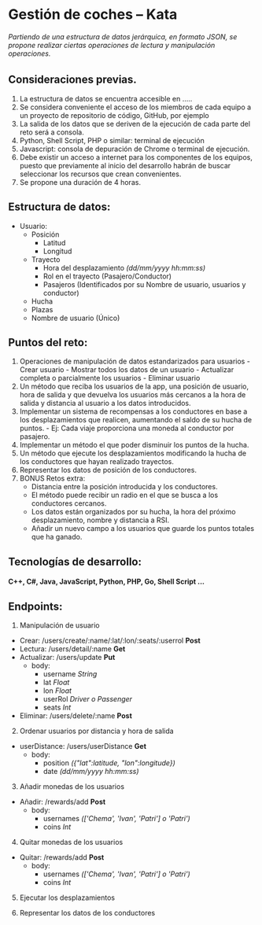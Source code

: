 Gestión de coches – Kata
========================

  ###### Partiendo de una estructura de datos jerárquica, en formato JSON, se propone realizar ciertas operaciones de lectura y manipulación operaciones.

Consideraciones previas.
-----------------------
  1. La estructura de datos se encuentra accesible en …..
  2. Se considera conveniente el acceso de los miembros de cada equipo a un proyecto de repositorio de código, GitHub, por ejemplo
  3. La salida de los datos que se deriven de la ejecución de cada parte del reto será a consola.  
  4. Python, Shell Script, PHP o similar: terminal de ejecución
  5. Javascript: consola de depuración de Chrome o terminal de ejecución.
  6. Debe existir un acceso a internet para los componentes de los equipos, puesto que previamente al inicio del desarrollo habrán de buscar seleccionar los recursos que crean convenientes.
  7. Se propone una duración de 4 horas.

Estructura de datos:
--------------------
* Usuario:
  - Posición
    - Latitud
    - Longitud
  - Trayecto
    - Hora del desplazamiento _(dd/mm/yyyy hh:mm:ss)_
    - Rol en el trayecto (Pasajero/Conductor)
    - Pasajeros (Identificados por su Nombre de usuario, usuarios y conductor)
  - Hucha
  - Plazas  
  - Nombre de usuario (Único)



Puntos del reto:
----------------
  1. Operaciones de manipulación de datos estandarizados para usuarios
    - Crear usuario
    - Mostrar todos los datos de un usuario
    - Actualizar completa o parcialmente los usuarios
    - Eliminar usuario
  2. Un método que reciba los usuarios de la app, una posición de usuario, hora de salida y que devuelva los usuarios más cercanos a la hora de salida y distancia al usuario a los datos introducidos.  
  3. Implementar un sistema de recompensas a los conductores en base a los desplazamientos que realicen, aumentando el saldo de su hucha de puntos.
    - Ej: Cada viaje proporciona una moneda al conductor por pasajero.
  4. Implementar un método el que poder disminuir los puntos de la hucha.
  5. Un método que ejecute los desplazamientos modificando la hucha de los conductores que hayan realizado trayectos.
  6. Representar los datos de posición de los conductores.
  7. BONUS Retos extra:
      - Distancia entre la posición introducida y los conductores.
      - El método puede recibir un radio en el que se busca a los conductores cercanos.
      - Los datos están organizados por su hucha, la hora del próximo desplazamiento, nombre y distancia a RSI.
      - Añadir un nuevo campo a los usuarios que guarde los puntos totales que ha ganado.


Tecnologías de desarrollo:
---------------------------
#### C++, C#, Java, JavaScript, Python, PHP, Go, Shell Script ...

Endpoints:
--------------
1. Manipulación de usuario
  - Crear: /users/create/:name/:lat/:lon/:seats/:userrol **Post**
  - Lectura: /users/detail/:name **Get**
  - Actualizar: /users/update **Put**
    - body:
      - username *String*
      - lat *Float*
      - lon *Float*
      - userRol *Driver o Passenger*
      - seats *Int*
  - Eliminar: /users/delete/:name **Post**
2. Ordenar usuarios por distancia y hora de salida
  - userDistance: /users/userDistance **Get**
    - body:
      - position *({"lat":latitude, "lon":longitude})*
      - date *(dd/mm/yyyy hh:mm:ss)*
3. Añadir monedas de los usuarios
  - Añadir: /rewards/add **Post**
    - body:
      - usernames *(['Chema', 'Ivan', 'Patri'] o 'Patri')*
      - coins *Int*
4. Quitar monedas de los usuarios
  - Quitar: /rewards/add **Post**
    - body:
      - usernames *(['Chema', 'Ivan', 'Patri'] o 'Patri')*
      - coins *Int*
5. Ejecutar los desplazamientos

6. Representar los datos de los conductores
